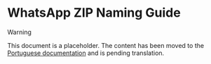 # WhatsApp ZIP Naming Guide

> [!WARNING]
> This document is a placeholder. The content has been moved to the [Portuguese documentation](/pt-BR/user-guide/zip-naming) and is pending translation.